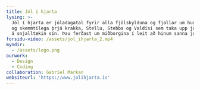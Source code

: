```yaml
---
title: Jól í hjarta
lysing: >-
  Jól í hjarta er jóladagatal fyrir alla fjölskylduna og fjallar um hugmyndaríka
  og skemmtilega þrjá krakka, Stellu, Stebba og Valdísi sem taka upp jóladagatal
  á snjalltækin sín. Þau ferðast um miðborgina í leit að hinum sanna jólaanda.
forsidu-video: /assets/jol_ihjarta_2.mp4
myndir:
  - /assets/logo.png
ourwork:
  - Design
  - Coding
collaboration: Gabríel Markan
websiteurl: 'https://www.jolihjarta.is'
---
```


